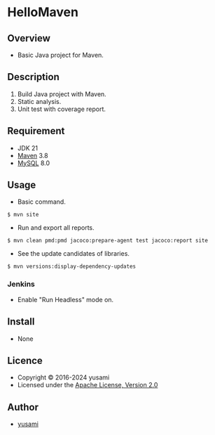# HelloMaven

## Overview

* Basic Java project for Maven.


## Description

1. Build Java project with Maven.
2. Static analysis.
3. Unit test with coverage report.

## Requirement

* JDK 21
* [Maven](https://maven.apache.org) 3.8
* [MySQL](https://www.mysql.com) 8.0

## Usage

* Basic command.

~~~
$ mvn site
~~~

* Run and export all reports.

~~~
$ mvn clean pmd:pmd jacoco:prepare-agent test jacoco:report site
~~~

* See the update candidates of libraries.

~~~
$ mvn versions:display-dependency-updates
~~~


### Jenkins

* Enable "Run Headless" mode on.

## Install

* None

## Licence

* Copyright &copy; 2016-2024 yusami
* Licensed under the [Apache License, Version 2.0][Apache]

[Apache]: http://www.apache.org/licenses/LICENSE-2.0


## Author

* [yusami](https://github.com/yusami)
